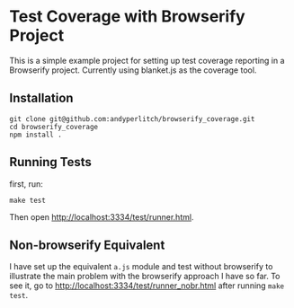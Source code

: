 # Test Coverage with Browserify Project

This is a simple example project for setting up test coverage reporting in a Browserify project.
Currently using blanket.js as the coverage tool.

## Installation

    git clone git@github.com:andyperlitch/browserify_coverage.git
    cd browserify_coverage
    npm install .
    
## Running Tests

first, run:

    make test
    
Then open [http://localhost:3334/test/runner.html](http://localhost:3334/test/runner.html).


## Non-browserify Equivalent

I have set up the equivalent `a.js` module and test without browserify to illustrate the main problem with the browserify approach I have so far. To see it, go to [http://localhost:3334/test/runner_nobr.html](http://localhost:3334/test/runner_nobr.html) after running `make test`.